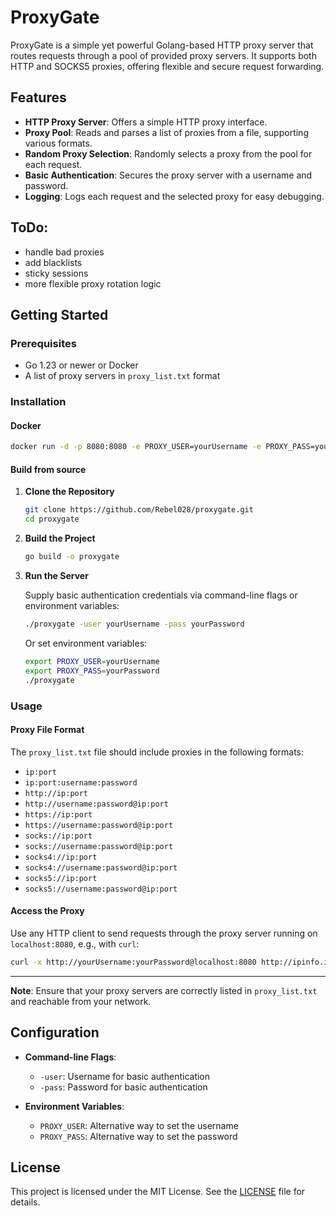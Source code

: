 # ProxyGate 
ProxyGate is a simple yet powerful Golang-based HTTP proxy server that routes requests through a pool of provided proxy servers. It supports both HTTP and SOCKS5 proxies, offering flexible and secure request forwarding.

## Features

- **HTTP Proxy Server**: Offers a simple HTTP proxy interface.
- **Proxy Pool**: Reads and parses a list of proxies from a file, supporting various formats.
- **Random Proxy Selection**: Randomly selects a proxy from the pool for each request.
- **Basic Authentication**: Secures the proxy server with a username and password.
- **Logging**: Logs each request and the selected proxy for easy debugging.

## ToDo:
- handle bad proxies
- add blacklists
- sticky sessions
- more flexible proxy rotation logic

## Getting Started

### Prerequisites

- Go 1.23 or newer or Docker
- A list of proxy servers in `proxy_list.txt` format

### Installation

#### Docker

```bash
docker run -d -p 8080:8080 -e PROXY_USER=yourUsername -e PROXY_PASS=yourPassword -v $(pwd)/proxy_list.txt:/app/proxy_list.txt --name proxygate ghcr.io/rebel028/proxygate:latest
```

#### Build from source

1. **Clone the Repository**

   ```bash
   git clone https://github.com/Rebel028/proxygate.git
   cd proxygate
   ```

2. **Build the Project**

   ```bash
   go build -o proxygate
   ```

3. **Run the Server**

   Supply basic authentication credentials via command-line flags or environment variables:

   ```bash
   ./proxygate -user yourUsername -pass yourPassword
   ```

   Or set environment variables:

   ```bash
   export PROXY_USER=yourUsername
   export PROXY_PASS=yourPassword
   ./proxygate
   ```

### Usage

#### Proxy File Format

  The `proxy_list.txt` file should include proxies in the following formats:

 
*   `ip:port`
*   `ip:port:username:password`
*   `http://ip:port`
*   `http://username:password@ip:port`
*   `https://ip:port`
*   `https://username:password@ip:port`
*   `socks://ip:port`
*   `socks://username:password@ip:port`
*   `socks4://ip:port`
*   `socks4://username:password@ip:port`
*   `socks5://ip:port`
*   `socks5://username:password@ip:port`


#### Access the Proxy

  Use any HTTP client to send requests through the proxy server running on `localhost:8080`, e.g., with `curl`:

  ```bash
  curl -x http://yourUsername:yourPassword@localhost:8080 http://ipinfo.io
  ```
---
**Note**: Ensure that your proxy servers are correctly listed in `proxy_list.txt` and reachable from your network.


## Configuration

- **Command-line Flags**:
    - `-user`: Username for basic authentication
    - `-pass`: Password for basic authentication

- **Environment Variables**:
    - `PROXY_USER`: Alternative way to set the username
    - `PROXY_PASS`: Alternative way to set the password

## License

This project is licensed under the MIT License. See the [LICENSE](LICENSE) file for details.


